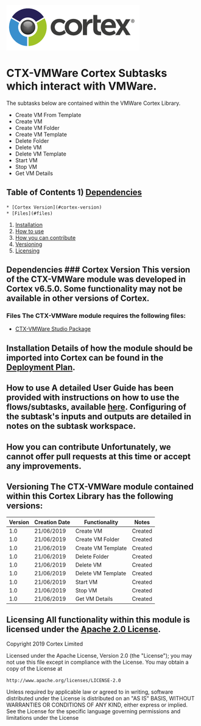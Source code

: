 <a href="https://www.cortex-ia.co.uk/" target="_blank"><img src="https://github.com/CortexIATest/CTXImages/blob/master/Cortex-350-120.png" alt="Welcome to Cortex!" width="350" height="120" border="0"></a>

# CTX-VMWare  Cortex Subtasks which interact with VMWare.

The subtasks below are contained within the VMWare Cortex Library. 
* Create VM From Template
* Create VM
* Create VM Folder
* Create VM Template
* Delete Folder
* Delete VM
* Delete VM Template
* Start VM
* Stop VM
* Get VM Details

## Table of Contents  1) [Dependencies](#dependencies)
    * [Cortex Version](#cortex-version)
    * [Files](#files)
1) [Installation](#installation)
1) [How to use](#how-to-use)
1) [How you can contribute](#how-you-can-contribute)
1) [Versioning](#versioning)
1) [Licensing](#licensing)

## Dependencies ### Cortex Version  This version of the CTX-VMWare module was developed in Cortex v6.5.0. Some functionality may not be available in other versions of Cortex.

### Files  The CTX-VMWare module requires the following files:
* [CTX-VMWare Studio Package](https://github.com/CortexIATest/CTXExcel/releases/download/untagged-735f460df6f7d65c9d19/Cortex.Studio.Package.-.V2.2.studiopkg)

## Installation  Details of how the module should be imported into Cortex can be found in the [Deployment Plan](#Installation).

## How to use  A detailed User Guide has been provided with instructions on how to use the flows/subtasks, available [here](https://github.com/CortexIATest/CTXExcel/blob/master/CTXExcel%20-%20LLD%20-%20v2.2.docx). Configuring of the subtask's inputs and outputs are detailed in notes on the subtask workspace.

## How you can contribute  Unfortunately, we cannot offer pull requests at this time or accept any improvements.

## Versioning  The CTX-VMWare module contained within this Cortex Library has the following versions:

Version | Creation Date | Functionality | Notes
------------- | ----------- | ----------- | -----------
1.0 | 21/06/2019 | Create VM | Created
1.0 | 21/06/2019 | Create VM Folder | Created
1.0 | 21/06/2019 | Create VM Template | Created
1.0 | 21/06/2019 | Delete Folder | Created
1.0 | 21/06/2019 | Delete VM | Created
1.0 | 21/06/2019 | Delete VM Template | Created
1.0 | 21/06/2019 | Start VM | Created
1.0 | 21/06/2019 | Stop VM | Created
1.0 | 21/06/2019 | Get VM Details | Created

## Licensing  All functionality within this module is licensed under the [Apache 2.0 License](https://www.apache.org/licenses/LICENSE-2.0).

Copyright 2019 Cortex Limited

Licensed under the Apache License, Version 2.0 (the "License");
you may not use this file except in compliance with the License.
You may obtain a copy of the License at

    http://www.apache.org/licenses/LICENSE-2.0

Unless required by applicable law or agreed to in writing, software
distributed under the License is distributed on an "AS IS" BASIS,
WITHOUT WARRANTIES OR CONDITIONS OF ANY KIND, either express or implied.
See the License for the specific language governing permissions and
limitations under the License
